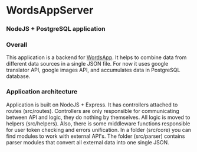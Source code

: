 # WordsAppServer

### NodeJS + PostgreSQL application

### Overall
  This application is a backend for [WordsApp](https://github.com/Ghaarp/WordsAppClient "WordsApp client"). It helps to combine data from different data sources in a single JSON file. For now it uses google translator API, google images API, and accumulates data in PostgreSQL database. 
  
### Application architecture
  Application is built on NodeJS + Express. It has controllers attached to routes (src/routes). Controllers are only responsible for communicating between API and logic, they do nothing by themselves. All logic is moved to helpers (src/helpers). Also, there is some middleware functions responsible for user token checking and errors unification. In a folder (src/core) you can find modules to work with external API's. The folder (src/parser) contains parser modules that convert all external data into one single JSON.
